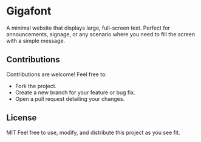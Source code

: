 # Gigafont

A minimal website that displays large, full-screen text. Perfect for announcements, signage, or any scenario where you need to fill the screen with a simple message.

## Contributions

Contributions are welcome! Feel free to:

- Fork the project.
- Create a new branch for your feature or bug fix.
- Open a pull request detailing your changes.

## License

MIT
Feel free to use, modify, and distribute this project as you see fit.
